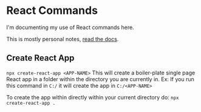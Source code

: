 # React Commands

I'm documenting my use of React commands here.

This is mostly personal notes, [read the docs](https://reactjs.org/docs/ 'ReactJS Docs').

## Create React App

`npx create-react-app <APP-NAME>`
This will create a boiler-plate single page React app in a folder within the directory you are currently in. Ex: If you run this command in `C:/` it will create the app in `C:/<APP-NAME>`

To create the app within directly within your current directory do:
`npx create-react-app .`
